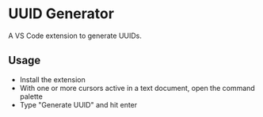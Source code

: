 # UUID Generator

A VS Code extension to generate UUIDs.

## Usage

- Install the extension
- With one or more cursors active in a text document, open the command palette
- Type "Generate UUID" and hit enter
